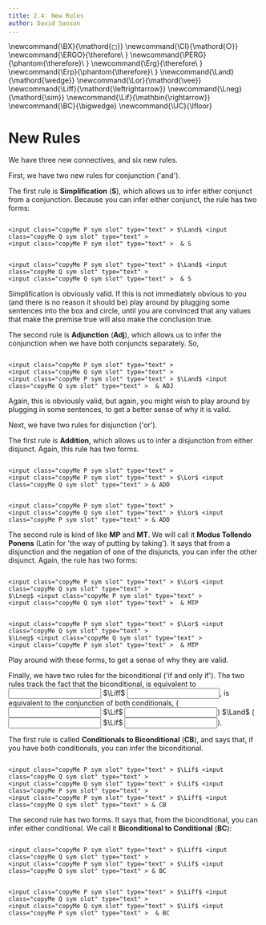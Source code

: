 ```yaml
---
title: 2.4: New Rules 
author: David Sanson
...
```



\newcommand{\BX}{\mathord{◻}}
\newcommand{\CI}{\mathord{○}}
\newcommand{\ERGO}{\therefore\ }
\newcommand{\PERG}{\phantom{\therefore}\ }
\newcommand{\Erg}{\therefore\ }
\newcommand{\Erp}{\phantom{\therefore}\ }
\newcommand{\Land}{\mathord{\wedge}}
\newcommand{\Lor}{\mathord{\vee}}
\newcommand{\Liff}{\mathord{\leftrightarrow}}
\newcommand{\Lneg}{\mathord{\sim}}
\newcommand{\Lif}{\mathbin{\rightarrow}}
\newcommand{\BC}{\bigwedge}
\newcommand{\UC}{\lfloor}

# New Rules

We have three new connectives, and six new rules.

First, we have two new rules for conjunction ('and'). 

The first rule is 
**Simplification** (**S**), which allows us to infer either conjunct from a 
conjunction. Because you can infer either conjunct, the rule has two forms:

<div class='boxed' style='float:left'>

~~~{.derivation}
<input class="copyMe P sym slot" type="text" > $\Land$ <input class="copyMe Q sym slot" type="text" >
<input class="copyMe P sym slot" type="text" >  & S
~~~

</div>

<div class='boxed' style='float:left; clear:both'>

~~~{.derivation}
<input class="copyMe P sym slot" type="text" > $\Land$ <input class="copyMe Q sym slot" type="text" >
<input class="copyMe Q sym slot" type="text" >  & S
~~~

</div>

<p style='clear:both'>

Simplification is obviously valid. If this is not immediately obvious to you (and there is no reason it should be) play around by plugging some sentences into the box and circle, until you are convinced that any values that make the premise true will also make the conclusion true.

The second rule is **Adjunction** (**Adj**), which allows us to infer the conjunction when we have both conjuncts separately. So,

<div class='boxed' style='float:left; clear:both'>

~~~{.derivation}
<input class="copyMe P sym slot" type="text" > 
<input class="copyMe Q sym slot" type="text" >
<input class="copyMe P sym slot" type="text" > $\Land$ <input class="copyMe Q sym slot" type="text" >  & ADJ
~~~

</div>

<p style='clear:both'>

Again, this is obviously valid, but again, you might wish to play around by plugging in some sentences, to get a better sense of why it is valid.


Next, we have two rules for disjunction ('or').

The first rule is **Addition**, which allows us to infer a disjunction from either disjunct. Again, this rule has two forms.

<div class='boxed' style='float:left; clear:both'>

~~~{.derivation}
<input class="copyMe P sym slot" type="text" >  
<input class="copyMe P sym slot" type="text" > $\Lor$ <input class="copyMe Q sym slot" type="text" > & ADD
~~~

</div>

<div class='boxed' style='float:left; clear:both'>

~~~{.derivation}
<input class="copyMe P sym slot" type="text" >  
<input class="copyMe Q sym slot" type="text" > $\Lor$ <input class="copyMe P sym slot" type="text" > & ADD
~~~

</div>

<p style='clear:both'>

The second rule is kind of like **MP** and **MT**. We will call it **Modus Tollendo Ponens** (Latin for 'the way of putting by taking'). It says that from a disjunction and the negation of one of the disjuncts, you can infer the other disjunct. Again, the rule has two forms:


<div class='boxed' style='float:left; clear:both'>

~~~{.derivation}
<input class="copyMe P sym slot" type="text" > $\Lor$ <input class="copyMe Q sym slot" type="text" >
$\Lneg$ <input class="copyMe P sym slot" type="text" >
<input class="copyMe Q sym slot" type="text" >  & MTP
~~~

</div>

<div class='boxed' style='float:left; clear:both'>

~~~{.derivation}
<input class="copyMe P sym slot" type="text" > $\Lor$ <input class="copyMe Q sym slot" type="text" >
$\Lneg$ <input class="copyMe Q sym slot" type="text" >
<input class="copyMe P sym slot" type="text" >  & MTP
~~~

</div>

<p style='clear:both'>

Play around with these forms, to get a sense of why they are valid.

<div class="cor">

Finally, we have two rules for the biconditional ('if and only if'). The two rules track the fact that the biconditional,  is equivalent to 
<input class="copyMe P sym slot" type="text" > $\Liff$ <input class="copyMe Q sym slot" type="text" >, is equivalent to the conjunction of both conditionals,
(<input class="copyMe Q sym slot" type="text" > $\Lif$ <input class="copyMe P sym slot" type="text" >) $\Land$
(<input class="copyMe P sym slot" type="text" > $\Lif$ <input class="copyMe Q sym slot" type="text" >).

</div>

The first rule is called **Conditionals to Biconditional** (**CB**), and says that, if you have both conditionals, you can infer the biconditional.

<div class='boxed' style='float:left; clear:both'>

~~~{.derivation}
<input class="copyMe P sym slot" type="text" > $\Lif$ <input class="copyMe Q sym slot" type="text" > 
<input class="copyMe Q sym slot" type="text" > $\Lif$ <input class="copyMe P sym slot" type="text" >
<input class="copyMe P sym slot" type="text" > $\Liff$ <input class="copyMe Q sym slot" type="text" > & CB
~~~

</div>

<p style='clear:both'>

The second rule has two forms. It says that, from the biconditional, you can infer either conditional. We call it **Biconditional to Conditional** (**BC**):

<div class='boxed' style='float:left; clear:both'>

~~~{.derivation}
<input class="copyMe P sym slot" type="text" > $\Liff$ <input class="copyMe Q sym slot" type="text" > 
<input class="copyMe P sym slot" type="text" > $\Lif$ <input class="copyMe Q sym slot" type="text" > & BC   
~~~

</div>

<div class='boxed' style='float:left; clear:both'>

~~~{.derivation}
<input class="copyMe P sym slot" type="text" > $\Liff$ <input class="copyMe Q sym slot" type="text" >
<input class="copyMe Q sym slot" type="text" > $\Lif$ <input class="copyMe P sym slot" type="text" >  & BC
~~~

</div>

<p style='clear:both'>





